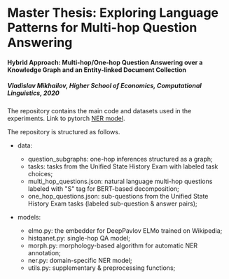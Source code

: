 # Master Thesis: Exploring Language Patterns for Multi-hop Question Answering

#### Hybrid Approach: Multi-hop/One-hop Question Answering over a Knowledge Graph and an Entity-linked Document Collection

##### Vladislav Mikhailov, Higher School of Economics, Computational Linguistics, 2020

The repository contains the main code and datasets used in the experiments. Link to pytorch [NER model](https://yadi.sk/d/V5k7H1y1xN8ogg).

The repository is structured as follows.
* data:
    - question_subgraphs: one-hop inferences structured as a graph;
    - tasks: tasks from the Unified State History Exam with labeled task choices;
    - multi_hop_questions.json: natural language multi-hop questions labeled with "S" tag for BERT-based decomposition;
    - one_hop_questions.json: sub-questions from the Unified State History Exam tasks (labeled sub-question & answer pairs);

* models:
    - elmo.py: the embedder for DeepPavlov ELMo trained on Wikipedia;
    - histqanet.py: single-hop QA model;
    - morph.py: morphology-based algorithm for automatic NER annotation;
    - ner.py: domain-specific NER model;
    - utils.py: supplementary \& preprocessing functions;
